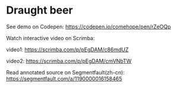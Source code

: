 # Draught beer

See demo on Codepen: https://codepen.io/comehope/pen/rZeOQp

Watch interactive video on Scrimba: 

video1: https://scrimba.com/p/pEgDAM/c86mdUZ

video2: https://scrimba.com/p/pEgDAM/cmVNbTW

Read annotated source on Segmentfault(zh-cn): https://segmentfault.com/a/1190000016158465